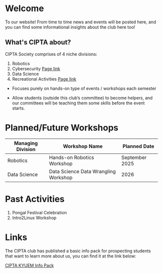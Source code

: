 # Welcome

To our website! From time to time news and events will be posted here, and you can find some informational insights about the club here too! 

## What's CIPTA about?

CIPTA Society comprises of 4 niche divisions: 
1. Robotics 
2. Cybersecurity [Page link](cybersecurity-dept.md)
3. Data Science
4. Recreational Activities [Page link](recreational-dept.md) 

- Focuses purely on hands-on type of events / workshops each semester

- Allow students (outside this club’s committee) to become helpers, and our committees will be teaching them some skills before the event starts.

# Planned/Future Workshops

| Managing Division | Workshop Name | Planned Date |
| ----------------- | ------------- | ------------ |
| Robotics | Hands-on Robotics Workshop | September 2025 |
| Data Science | Data Science Data Wrangling Workshop | 2026 |

# Past Activities

1. Pongal Festival Celebration
2. Intro2Linux Workshop


# Links

The CIPTA club has published a basic info pack for prospecting students that want to learn more about us, you can find it at the link below:

[CIPTA KYUEM Info Pack](https://docs.google.com/presentation/d/1dRYC5ppRAR53O-mV0gRLYM5W3ton16fkjUjZhM8bqF0/edit?usp=sharing)